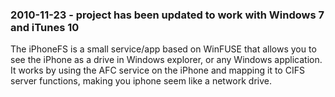### 2010-11-23 - project has been updated to work with Windows 7 and iTunes 10 ###

The iPhoneFS is a small service/app based on WinFUSE that allows you to see the iPhone as a drive in Windows explorer, or any Windows application.
It works by using the AFC service on the iPhone and mapping it to CIFS server functions, making you iphone seem like a network drive.